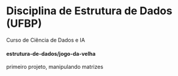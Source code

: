 # Disciplina de Estrutura de Dados (UFBP)
Curso de Ciência de Dados e IA

#### estrutura-de-dados/jogo-da-velha
primeiro projeto, manipulando matrizes


